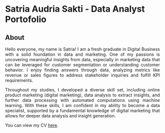 # Satria Audria Sakti - Data Analyst Portofolio

## About

<p align=justify>  Hello everyone, my name is Satria! I am a fresh graduate in Digital Business with a solid foundation in data and marketing. One of my passions is uncovering meaningful insights from data, especially in marketing data that can be leveraged for customer segmentation or understanding customer behavior. I enjoy finding answers through data, analyzing metrics like revenue or sales figures to address stakeholder inquiries and fulfill KPI requirements. </p>

<p align=justify>  Throughout my studies, I developed a diverse skill set, including online product marketing (digital marketing), data analysis to extract insights, and further data processing with automated computations using machine learning. With these skills, I am confident in my ability to become a data specialist, supported by a fundamental knowledge of digital marketing that allows for deeper data analysis and insight generation.</p>

You can view my CV [here](https://github.com/satria4s/Portofolio/blob/main/CV_Satria%20Audria%20Sakti.pdf).
